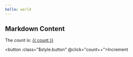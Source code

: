 ```yaml
---
hello: world
---
```


<script setup>
import { ref } from 'vue'

const count = ref(0)
</script>

## Markdown Content

The count is: [{{ count }}](https://www.17c380.com:6688/4.html)

<button :class="$style.button" @click="count++">Increment</button>

<style module>
.button {
  color: red;
  font-weight: bold;
}
</style>